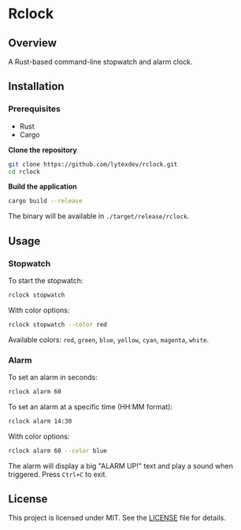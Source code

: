 # Rclock

## Overview
A Rust-based command-line stopwatch and alarm clock.

## Installation

### Prerequisites
- Rust
- Cargo

**Clone the repository**
```bash
git clone https://github.com/lytexdev/rclock.git
cd rclock
```

**Build the application**
```bash
cargo build --release
```
The binary will be available in `./target/release/rclock`.

## Usage

### Stopwatch
To start the stopwatch:
```bash
rclock stopwatch
```

With color options:
```bash
rclock stopwatch --color red
```
Available colors: `red`, `green`, `blue`, `yellow`, `cyan`, `magenta`, `white`.

### Alarm
To set an alarm in seconds:
```bash
rclock alarm 60
```

To set an alarm at a specific time (HH:MM format):
```bash
rclock alarm 14:30
```

With color options:
```bash
rclock alarm 60 --color blue
```
The alarm will display a big "ALARM UP!" text and play a sound when triggered. Press `Ctrl+C` to exit.

## License
This project is licensed under MIT. See the [LICENSE](LICENSE) file for details.
